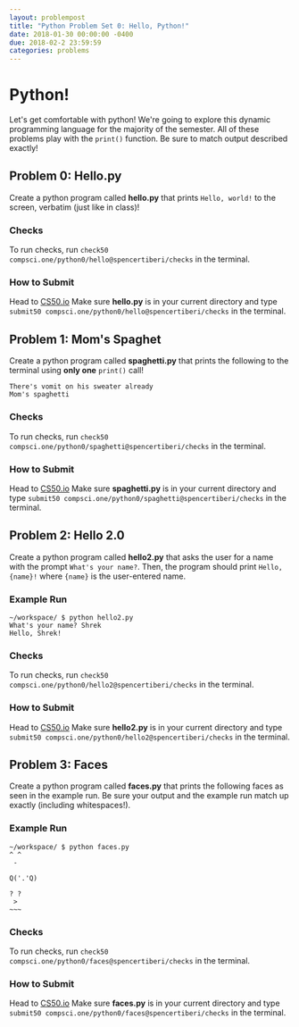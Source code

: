 ```yaml
---
layout: problempost
title: "Python Problem Set 0: Hello, Python!"
date: 2018-01-30 00:00:00 -0400
due: 2018-02-2 23:59:59
categories: problems
---
```


# Python!

Let's get comfortable with python! We're going to explore this dynamic programming language for the majority of the semester. All of these problems play with the `print()` function. Be sure to match output described exactly!

## Problem 0: Hello.py

Create a python program called **hello.py** that prints `Hello, world!` to the screen, verbatim (just like in class)!

### Checks

To run checks, run `check50 compsci.one/python0/hello@spencertiberi/checks` in the terminal.

### How to Submit

Head to [CS50.io](cs50.io) Make sure **hello.py** is in your current directory and type `submit50 compsci.one/python0/hello@spencertiberi/checks` in the terminal.

## Problem 1: Mom's Spaghet

Create a python program called **spaghetti.py** that prints the following to the terminal using **only one** `print()` call!

```
There's vomit on his sweater already
Mom's spaghetti
```

### Checks

To run checks, run `check50 compsci.one/python0/spaghetti@spencertiberi/checks` in the terminal.

### How to Submit

Head to [CS50.io](cs50.io) Make sure **spaghetti.py** is in your current directory and type `submit50 compsci.one/python0/spaghetti@spencertiberi/checks` in the terminal.

## Problem 2: Hello 2.0

Create a python program called **hello2.py** that asks the user for a name with the prompt `What's your name?`. Then, the program should print `Hello, {name}!` where `{name}` is the user-entered name.

### Example Run

```
~/workspace/ $ python hello2.py
What's your name? Shrek
Hello, Shrek!
```

### Checks

To run checks, run `check50 compsci.one/python0/hello2@spencertiberi/checks` in the terminal.

### How to Submit

Head to [CS50.io](cs50.io) Make sure **hello2.py** is in your current directory and type `submit50 compsci.one/python0/hello2@spencertiberi/checks` in the terminal.

## Problem 3: Faces

Create a python program called **faces.py** that prints the following faces as seen in the example run. Be sure your output and the example run match up exactly (including whitespaces!).

### Example Run

```
~/workspace/ $ python faces.py
^ ^
 -

Q('.'Q)

? ?
 >
~~~
```

### Checks

To run checks, run `check50 compsci.one/python0/faces@spencertiberi/checks` in the terminal.

### How to Submit

Head to [CS50.io](cs50.io) Make sure **faces.py** is in your current directory and type `submit50 compsci.one/python0/faces@spencertiberi/checks` in the terminal.
